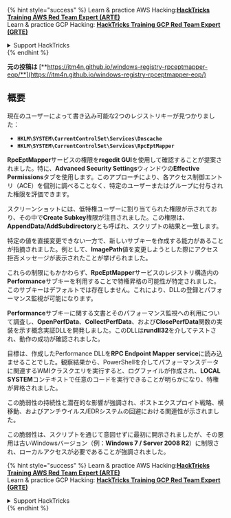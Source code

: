 {% hint style="success" %}
Learn & practice AWS Hacking:<img src="/.gitbook/assets/arte.png" alt="" data-size="line">[**HackTricks Training AWS Red Team Expert (ARTE)**](https://training.hacktricks.xyz/courses/arte)<img src="/.gitbook/assets/arte.png" alt="" data-size="line">\
Learn & practice GCP Hacking: <img src="/.gitbook/assets/grte.png" alt="" data-size="line">[**HackTricks Training GCP Red Team Expert (GRTE)**<img src="/.gitbook/assets/grte.png" alt="" data-size="line">](https://training.hacktricks.xyz/courses/grte)

<details>

<summary>Support HackTricks</summary>

* Check the [**subscription plans**](https://github.com/sponsors/carlospolop)!
* **Join the** 💬 [**Discord group**](https://discord.gg/hRep4RUj7f) or the [**telegram group**](https://t.me/peass) or **follow** us on **Twitter** 🐦 [**@hacktricks\_live**](https://twitter.com/hacktricks\_live)**.**
* **Share hacking tricks by submitting PRs to the** [**HackTricks**](https://github.com/carlospolop/hacktricks) and [**HackTricks Cloud**](https://github.com/carlospolop/hacktricks-cloud) github repos.

</details>
{% endhint %}


**元の投稿は** [**https://itm4n.github.io/windows-registry-rpceptmapper-eop/**](https://itm4n.github.io/windows-registry-rpceptmapper-eop/)

## 概要

現在のユーザーによって書き込み可能な2つのレジストリキーが見つかりました：

- **`HKLM\SYSTEM\CurrentControlSet\Services\Dnscache`**
- **`HKLM\SYSTEM\CurrentControlSet\Services\RpcEptMapper`**

**RpcEptMapper**サービスの権限を**regedit GUI**を使用して確認することが提案されました。特に、**Advanced Security Settings**ウィンドウの**Effective Permissions**タブを使用します。このアプローチにより、各アクセス制御エントリ（ACE）を個別に調べることなく、特定のユーザーまたはグループに付与された権限を評価できます。

スクリーンショットには、低特権ユーザーに割り当てられた権限が示されており、その中で**Create Subkey**権限が注目されました。この権限は、**AppendData/AddSubdirectory**とも呼ばれ、スクリプトの結果と一致します。

特定の値を直接変更できない一方で、新しいサブキーを作成する能力があることが指摘されました。例として、**ImagePath**値を変更しようとした際にアクセス拒否メッセージが表示されたことが挙げられました。

これらの制限にもかかわらず、**RpcEptMapper**サービスのレジストリ構造内の**Performance**サブキーを利用することで特権昇格の可能性が特定されました。このサブキーはデフォルトでは存在しません。これにより、DLLの登録とパフォーマンス監視が可能になります。

**Performance**サブキーに関する文書とそのパフォーマンス監視への利用について調査し、**OpenPerfData**、**CollectPerfData**、および**ClosePerfData**関数の実装を示す概念実証DLLを開発しました。このDLLは**rundll32**を介してテストされ、動作の成功が確認されました。

目標は、作成したPerformance DLLを**RPC Endpoint Mapper service**に読み込ませることでした。観察結果から、PowerShellを介してパフォーマンスデータに関連するWMIクラスクエリを実行すると、ログファイルが作成され、**LOCAL SYSTEM**コンテキストで任意のコードを実行できることが明らかになり、特権が昇格されました。

この脆弱性の持続性と潜在的な影響が強調され、ポストエクスプロイト戦略、横移動、およびアンチウイルス/EDRシステムの回避における関連性が示されました。

この脆弱性は、スクリプトを通じて意図せずに最初に開示されましたが、その悪用は古いWindowsバージョン（例：**Windows 7 / Server 2008 R2**）に制限され、ローカルアクセスが必要であることが強調されました。

{% hint style="success" %}
Learn & practice AWS Hacking:<img src="/.gitbook/assets/arte.png" alt="" data-size="line">[**HackTricks Training AWS Red Team Expert (ARTE)**](https://training.hacktricks.xyz/courses/arte)<img src="/.gitbook/assets/arte.png" alt="" data-size="line">\
Learn & practice GCP Hacking: <img src="/.gitbook/assets/grte.png" alt="" data-size="line">[**HackTricks Training GCP Red Team Expert (GRTE)**<img src="/.gitbook/assets/grte.png" alt="" data-size="line">](https://training.hacktricks.xyz/courses/grte)

<details>

<summary>Support HackTricks</summary>

* Check the [**subscription plans**](https://github.com/sponsors/carlospolop)!
* **Join the** 💬 [**Discord group**](https://discord.gg/hRep4RUj7f) or the [**telegram group**](https://t.me/peass) or **follow** us on **Twitter** 🐦 [**@hacktricks\_live**](https://twitter.com/hacktricks\_live)**.**
* **Share hacking tricks by submitting PRs to the** [**HackTricks**](https://github.com/carlospolop/hacktricks) and [**HackTricks Cloud**](https://github.com/carlospolop/hacktricks-cloud) github repos.

</details>
{% endhint %}
